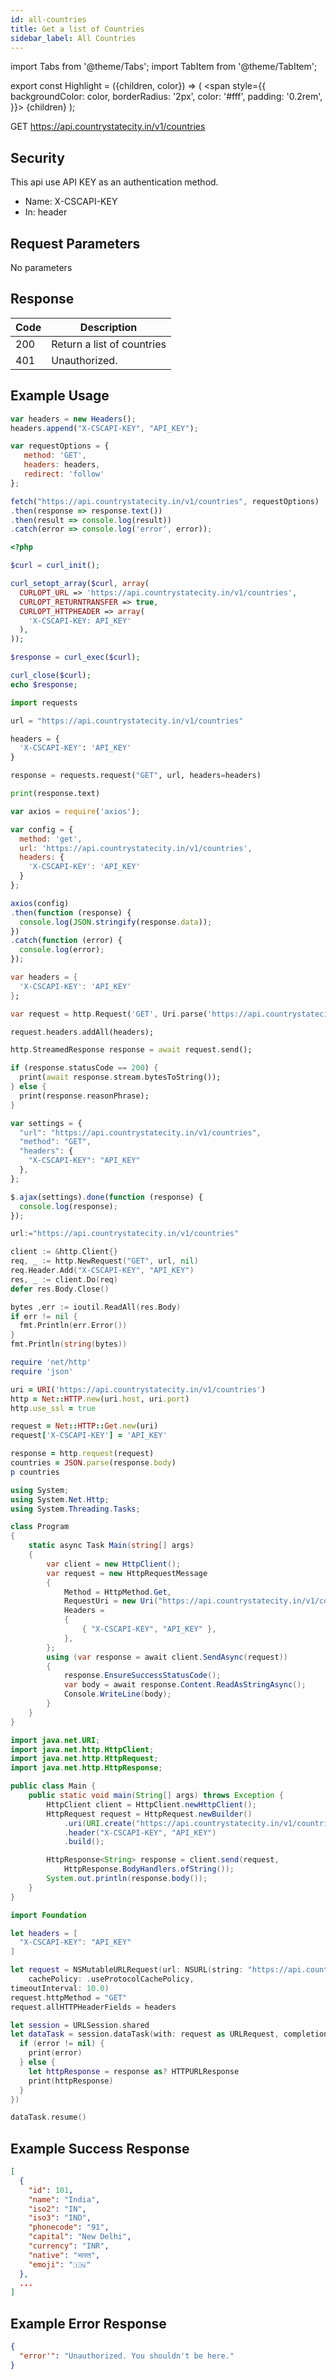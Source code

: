 ```yaml
---
id: all-countries
title: Get a list of Countries
sidebar_label: All Countries
---
```


import Tabs from '@theme/Tabs';
import TabItem from '@theme/TabItem';

export const Highlight = ({children, color}) => (
  <span
    style={{
      backgroundColor: color,
      borderRadius: '2px',
      color: '#fff',
      padding: '0.2rem',
    }}>
    {children}
  </span>
);

<Highlight color="#25c2a0">GET</Highlight> https://api.countrystatecity.in/v1/countries

## Security
This api use API KEY as an authentication method.
* Name: <Highlight color="#1877F2">X-CSCAPI-KEY</Highlight>
* In: header

## Request Parameters
No parameters

## Response
| Code | Description                |
| ---- | -------------------------- |
| 200  | Return a list of countries |
| 401  | Unauthorized.              |

## Example Usage
<Tabs>
  <TabItem value="js" label="Javascript" default>

   ```jsx title="countries-states-cities.js"
var headers = new Headers();
headers.append("X-CSCAPI-KEY", "API_KEY");

var requestOptions = {
      method: 'GET',
      headers: headers,
      redirect: 'follow'
};

fetch("https://api.countrystatecity.in/v1/countries", requestOptions)
  .then(response => response.text())
  .then(result => console.log(result))
  .catch(error => console.log('error', error));
```

  </TabItem>

  <TabItem value="php" label="PHP">

```php title="countries-states-cities.php"
<?php

$curl = curl_init();

curl_setopt_array($curl, array(
  CURLOPT_URL => 'https://api.countrystatecity.in/v1/countries',
  CURLOPT_RETURNTRANSFER => true,
  CURLOPT_HTTPHEADER => array(
    'X-CSCAPI-KEY: API_KEY'
  ),
));

$response = curl_exec($curl);

curl_close($curl);
echo $response;
```

  </TabItem>

  <TabItem value="py" label="Python">

```py title="countries-states-cities.py"
import requests

url = "https://api.countrystatecity.in/v1/countries"

headers = {
  'X-CSCAPI-KEY': 'API_KEY'
}

response = requests.request("GET", url, headers=headers)

print(response.text)
```

  </TabItem>

  <TabItem value="axios" label="Axios">

```jsx title="countries-states-cities.js"
var axios = require('axios');

var config = {
  method: 'get',
  url: 'https://api.countrystatecity.in/v1/countries',
  headers: {
    'X-CSCAPI-KEY': 'API_KEY'
  }
};

axios(config)
.then(function (response) {
  console.log(JSON.stringify(response.data));
})
.catch(function (error) {
  console.log(error);
});
```

  </TabItem>

  <TabItem value="dart" label="Dart">

```dart title="countries-states-cities.dart"
var headers = {
  'X-CSCAPI-KEY': 'API_KEY'
};

var request = http.Request('GET', Uri.parse('https://api.countrystatecity.in/v1/countries'));

request.headers.addAll(headers);

http.StreamedResponse response = await request.send();

if (response.statusCode == 200) {
  print(await response.stream.bytesToString());
} else {
  print(response.reasonPhrase);
}
```

  </TabItem>

  <TabItem value="jquery" label="jQuery">

```jsx title="countries-states-cities.js"
var settings = {
  "url": "https://api.countrystatecity.in/v1/countries",
  "method": "GET",
  "headers": {
    "X-CSCAPI-KEY": "API_KEY"
  },
};

$.ajax(settings).done(function (response) {
  console.log(response);
});
```

  </TabItem>

  <TabItem value="go" label="Go">

```go title="countries-states-cities.go"
url:="https://api.countrystatecity.in/v1/countries"

client := &http.Client{}
req, _ := http.NewRequest("GET", url, nil)
req.Header.Add("X-CSCAPI-KEY", "API_KEY")
res, _ := client.Do(req)
defer res.Body.Close()

bytes ,err := ioutil.ReadAll(res.Body)
if err != nil {
  fmt.Println(err.Error())
}
fmt.Println(string(bytes))
```

  </TabItem>

  <TabItem value="ruby" label="Ruby">

  ```ruby title="countries-states-cities.ruby"
  require 'net/http'
  require 'json'

  uri = URI('https://api.countrystatecity.in/v1/countries')
  http = Net::HTTP.new(uri.host, uri.port)
  http.use_ssl = true

  request = Net::HTTP::Get.new(uri)
  request['X-CSCAPI-KEY'] = 'API_KEY'

  response = http.request(request)
  countries = JSON.parse(response.body)
  p countries
  ```

  </TabItem>

  <TabItem value="csharp" label="C#">

  ```csharp title="countries-states-cities.cs"
  using System;
  using System.Net.Http;
  using System.Threading.Tasks;

  class Program
  {
      static async Task Main(string[] args)
      {
          var client = new HttpClient();
          var request = new HttpRequestMessage
          {
              Method = HttpMethod.Get,
              RequestUri = new Uri("https://api.countrystatecity.in/v1/countries"),
              Headers =
              {
                  { "X-CSCAPI-KEY", "API_KEY" },
              },
          };
          using (var response = await client.SendAsync(request))
          {
              response.EnsureSuccessStatusCode();
              var body = await response.Content.ReadAsStringAsync();
              Console.WriteLine(body);
          }
      }
  }
  ```

  </TabItem>

  <TabItem value="java" label="Java">

  ```java title="countries-states-cities.java"
  import java.net.URI;
  import java.net.http.HttpClient;
  import java.net.http.HttpRequest;
  import java.net.http.HttpResponse;

  public class Main {
      public static void main(String[] args) throws Exception {
          HttpClient client = HttpClient.newHttpClient();
          HttpRequest request = HttpRequest.newBuilder()
              .uri(URI.create("https://api.countrystatecity.in/v1/countries"))
              .header("X-CSCAPI-KEY", "API_KEY")
              .build();

          HttpResponse<String> response = client.send(request,
              HttpResponse.BodyHandlers.ofString());
          System.out.println(response.body());
      }
  }
  ```

  </TabItem>

  <TabItem value="swift" label="Swift">

  ```swift title="countries-states-cities.swift"
  import Foundation

  let headers = [
    "X-CSCAPI-KEY": "API_KEY"
  ]

  let request = NSMutableURLRequest(url: NSURL(string: "https://api.countrystatecity.in/v1/countries")! as URL,
      cachePolicy: .useProtocolCachePolicy,
  timeoutInterval: 10.0)
  request.httpMethod = "GET"
  request.allHTTPHeaderFields = headers

  let session = URLSession.shared
  let dataTask = session.dataTask(with: request as URLRequest, completionHandler: { (data, response, error) -> Void in
    if (error != nil) {
      print(error)
    } else {
      let httpResponse = response as? HTTPURLResponse
      print(httpResponse)
    }
  })

  dataTask.resume()
  ```

  </TabItem>

</Tabs>


## Example Success Response
```json
[
  {
    "id": 101,
    "name": "India",
    "iso2": "IN",
    "iso3": "IND",
    "phonecode": "91",
    "capital": "New Delhi",
    "currency": "INR",
    "native": "भारत",
    "emoji": "🇮🇳"
  },
  ...
]
```

## Example Error Response
```json
{
  "error'": "Unauthorized. You shouldn't be here."
}
```
